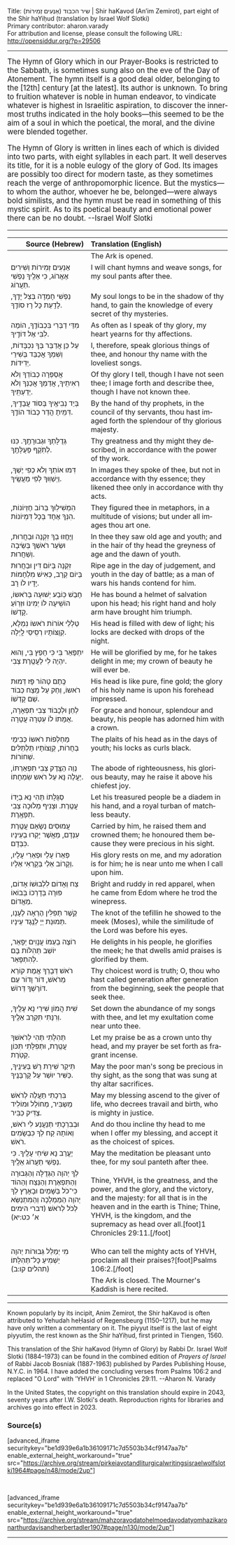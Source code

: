 <html>
<head></head>
<body>
Title: שיר הכבוד (אַנְעִים זְמִירוֹת)‏ | Shir haKavod (An’im Zemirot), part eight of the Shir haYiḥud (translation by Israel Wolf Slotki)<br />
Primary contributor: aharon.varady<br />
For attribution and license, please consult the following URL: <a href="http://opensiddur.org/?p=29506">http://opensiddur.org/?p=29506</a>
<p />
<hr />

<div class="english" lang="en" style="font-size: 1.2em;">
The Hymn of Glory which in our Prayer-Books is restricted to the Sabbath, is sometimes sung also on the eve of the Day of Atonement. The hymn itself is a good deal older, belonging to the [12th] century [at the latest]. Its author is unknown. To bring to fruition whatever is noble in human endeavor, to vindicate whatever is highest in Israelitic aspiration, to discover the innermost truths indicated in the holy books—this seemed to be the aim of a soul in which the poetical, the moral, and the divine were blended together.

The Hymn of Glory is written in lines each of which is divided into two parts, with eight syllables in each part. It well deserves its title, for it is a noble eulogy of the glory of God. Its images are possibly too direct for modern taste, as they sometimes reach the verge of anthropomorphic licence. But the mystics—to whom the author, whoever he be, belonged—were always bold similists, and the hymn must be read in something of this mystic spirit. As to its poetical beauty and emotional power there can be no doubt. --Israel Wolf Slotki
</div>

<hr />

<table style="margin-left: auto;margin-right: auto;" class="draggable">
<thead><tr><th id="x" style="text-align: right;">Source (Hebrew)</th><th style="text-align: left;">Translation (English)</th></tr></thead>
<tbody>
<tr><td style="vertical-align:top;">
<div class="liturgy" lang="he">

</span></div></td>
 
<td style="vertical-align:top;">
<div class="english" lang="en">
<span class="instruction">The Ark is opened.</span>
</div></td></tr>


<tr><td style="vertical-align:top;">
<div class="liturgy" lang="he">
אַנְעִים זְמִירוֹת וְשִׁירִים אֶאֱרוֹג, 
כִּי אֵלֶֽיךָ נַפְשִׁי תַעֲרוֹג.
</span></div></td>
 
<td style="vertical-align:top;">
<div class="english" lang="en">
I will chant hymns and weave songs, 
for my soul pants after thee. 
</div></td></tr>


<tr><td style="vertical-align:top;">
<div class="liturgy" lang="he">
נַפְשִׁי חָמְדָה בְּצֵל יָדֶֽךָ, 
לָדַֽעַת כָּל רָז סוֹדֶֽךָ.
</span></div></td>
 
<td style="vertical-align:top;">
<div class="english" lang="en">
My soul longs to be in the shadow of thy hand, 
to gain the knowledge of every secret of thy mysteries. 
</div></td></tr>


<tr><td style="vertical-align:top;">
<div class="liturgy" lang="he">
מִדֵּי דַבְּרִי בִּכְבוֹדֶֽךָ, 
הוֹמֶה לִבִּי אֶל דּוֹדֶֽיךָ.
</span></div></td>
 
<td style="vertical-align:top;">
<div class="english" lang="en">
As often as I speak of thy glory, 
my heart yearns for thy affections.
</div></td></tr>


<tr><td style="vertical-align:top;">
<div class="liturgy" lang="he">
עַל כֵּן אֲדַבֵּר בְּךָ נִכְבָּדוֹת, 
וְשִׁמְךָ אֲכַבֵּד בְּשִׁירֵי יְדִידוֹת.
</span></div></td>
 
<td style="vertical-align:top;">
<div class="english" lang="en">
I, therefore, speak glorious things of thee, 
and honour thy name with the loveliest songs. 
</div></td></tr>


<tr><td style="vertical-align:top;">
<div class="liturgy" lang="he">
<span class="acrostic">אֲ</span>סַפְּרָה כְבוֹדְךָ 
וְלֹא רְאִיתִֽיךָ, 
אֲדַמְּךָ אֲכַנְּךָ 
וְלֹא יְדַעְתִּֽיךָ.
</span></div></td>
 
<td style="vertical-align:top;">
<div class="english" lang="en">
Of thy glory I tell, <span class="acrostic"> </span>
though I have not seen thee; 
I image forth and describe thee, 
though I have not known thee.  
</div></td></tr>


<tr><td style="vertical-align:top;">
<div class="liturgy" lang="he">
<span class="acrostic">בְּ</span>יַד נְבִיאֶֽיךָ 
בְּסוֹד עֲבָדֶֽיךָ, 
דִּמִּֽיתָ הֲדַר 
כְבוֹד הוֹדֶֽךָ.
</span></div></td>
 
<td style="vertical-align:top;">
<div class="english" lang="en">
By the hand of thy prophets, <span class="acrostic"> </span>
in the council of thy servants, 
thou hast imaged forth the splendour 
of thy glorious majesty.
</div></td></tr>


<tr><td style="vertical-align:top;">
<div class="liturgy" lang="he">
<span class="acrostic">גְּ</span>דֻלָּתְךָ וּגְבוּרָתֶֽךָ. 
כִּנּוּ לְתֹֽקֶף פְּעֻלָּתֶֽךָ.
</span></div></td>
 
<td style="vertical-align:top;">
<div class="english" lang="en">
Thy greatness and thy might they described, <span class="acrostic"> </span>
in accordance with the power of thy work.  
</div></td></tr>


<tr><td style="vertical-align:top;">
<div class="liturgy" lang="he">
<span class="acrostic">דִּ</span>מּוּ אוֹתְךָ 
וְלֹא כְפִי יֶשְׁךָ, 
וַיְשַׁוּֽוּךָ 
לְפִי מַעֲשֶֽׂיךָ.
</span></div></td>
 
<td style="vertical-align:top;">
<div class="english" lang="en">
In images they spoke of thee,  <span class="acrostic"> </span>
but not in accordance with thy essence; 
they likened thee only 
in accordance with thy acts.
</div></td></tr>


<tr><td style="vertical-align:top;">
<div class="liturgy" lang="he">
<span class="acrostic">הִ</span>מְשִׁילֽוּךָ 
בְּרוֹב חֶזְיוֹנוֹת, 
הִנְּךָ אֶחָד בְּכָל דִּמְיוֹנוֹת.
</span></div></td>
 
<td style="vertical-align:top;">
<div class="english" lang="en">
They figured thee in metaphors, <span class="acrostic"> </span>
in a multitude of visions; 
but under all images thou art one. 
</div></td></tr>


<tr><td style="vertical-align:top;">
<div class="liturgy" lang="he">
<span class="acrostic">וַ</span>יֶּחֱזוּ בְךָ זִקְנָה וּבַחֲרוּת, 
וּשְׂעַר רֹאשְׁךָ 
בְּשֵׂיבָה וְשַׁחֲרוּת.
</span></div></td>
 
<td style="vertical-align:top;">
<div class="english" lang="en">
In thee they saw old age and youth;  <span class="acrostic"> </span>
and in the hair of thy head 
the greyness of age and the dawn of youth. 
</div></td></tr>


<tr><td style="vertical-align:top;">
<div class="liturgy" lang="he">
<span class="acrostic">זִ</span>קְנָה בְּיוֹם דִּין 
וּבַחֲרוּת בְּיוֹם קְרָב, 
כְּאִישׁ מִלְחָמוֹת יָדָיו לוֹ רָב.
</span></div></td>
 
<td style="vertical-align:top;">
<div class="english" lang="en">
Ripe age in the day of judgement, <span class="acrostic"> </span>
and youth in the day of battle; 
as a man of wars his hands contend for him.
</div></td></tr>


<tr><td style="vertical-align:top;">
<div class="liturgy" lang="he">
<span class="acrostic">חָ</span>בַשׁ כּֽוֹבַע יְשׁוּעָה בְּרֹאשוֹ, 
הוֹשִֽׁיעָה לּוֹ יְמִינוֹ 
וּזְרֽוֹעַ קָדְשׁוֹ.
</span></div></td>
 
<td style="vertical-align:top;">
<div class="english" lang="en">
He has bound a helmet of salvation upon his head; <span class="acrostic"> </span>
his right hand and holy arm 
have brought him triumph.
</div></td></tr>


<tr><td style="vertical-align:top;">
<div class="liturgy" lang="he">
<span class="acrostic">טַ</span>לְלֵי אוֹרוֹת רֹאשוֹ נִמְלָא, 
קְוֻצּוֹתָיו 
רְסִֽיסֵי לָֽיְלָה.
</span></div></td>
 
<td style="vertical-align:top;">
<div class="english" lang="en">
His head is filled with dew of light; <span class="acrostic"> </span>
his locks are decked 
with drops of the night.
</div></td></tr>


<tr><td style="vertical-align:top;">
<div class="liturgy" lang="he">
<span class="acrostic">יִ</span>תְפָּאֵר בִּי 
כִּי חָפֵץ בִּי, 
וְהוּא יִהְיֶה לִי לַעֲטֶֽרֶת צְבִי.
</span></div></td>
 
<td style="vertical-align:top;">
<div class="english" lang="en">
He will be glorified by me, <span class="acrostic"> </span>
for he takes delight in me; 
my crown of beauty he will ever be.
</div></td></tr>


<tr><td style="vertical-align:top;">
<div class="liturgy" lang="he">
<span class="acrostic">כֶּֽ</span>תֶם טָהוֹר פָּז דְּמוּת רֹאשוֹ, 
וְחַק עַל מֵֽצַח כְּבוֹד שֵׁם קָדְשׁוֹ.
</span></div></td>
 
<td style="vertical-align:top;">
<div class="english" lang="en">
His head is like pure, fine gold; <span class="acrostic"> </span>
the glory of his holy name is upon his forehead impressed.
</div></td></tr>


<tr><td style="vertical-align:top;">
<div class="liturgy" lang="he">
<span class="acrostic">לְ</span>חֵן וּלְכָבוֹד 
צְבִי תִפְאָרָה, 
אֻמָּתוֹ לוֹ עִטְּרָה עֲטָרָה.
</span></div></td>
 
<td style="vertical-align:top;">
<div class="english" lang="en">
For grace and honour, <span class="acrostic"> </span>
splendour and beauty, 
his people has adorned him with a crown. 
</div></td></tr>


<tr><td style="vertical-align:top;">
<div class="liturgy" lang="he">
<span class="acrostic">מַ</span>חְלְפוֹת רֹאשוֹ 
כְּבִימֵי בְחֻרוֹת, 
קְוֻצּוֹתָיו תַּלְתַּלִּים שְׁחוֹרוֹת.
</span></div></td>
 
<td style="vertical-align:top;">
<div class="english" lang="en">
The plaits of his head 
as in the days of youth; <span class="acrostic"> </span>
his locks as curls black. 
</div></td></tr>


<tr><td style="vertical-align:top;">
<div class="liturgy" lang="he">
<span class="acrostic">נְ</span>וֵה הַצֶּֽדֶק 
צְבִי תִפְאַרְתּוֹ, 
יַעֲלֶה נָּא עַל רֹאש שִׂמְחָתוֹ.
</span></div></td>
 
<td style="vertical-align:top;">
<div class="english" lang="en">
The abode of righteousness, <span class="acrostic"> </span>
his glorious beauty, 
may he raise it above his chiefest joy. 
</div></td></tr>


<tr><td style="vertical-align:top;">
<div class="liturgy" lang="he">
<span class="acrostic">סְ</span>גֻלָּתוֹ תְּהִי נָא 
בְיָדוֹ עֲטֶֽרֶת. 
וּצְנִיף מְלוּכָה צְבִי תִפְאֶֽרֶת.
</span></div></td>
 
<td style="vertical-align:top;">
<div class="english" lang="en">
Let his treasured people <span class="acrostic"> </span>
be a diadem in his hand, 
and a royal turban of matchless beauty. 
</div></td></tr>


<tr><td style="vertical-align:top;">
<div class="liturgy" lang="he">
<span class="acrostic">עֲ</span>מוּסִים נְשָׂאָם 
עֲטֶֽרֶת עִנְּדָם, 
מֵאֲשֶׁר יָקְרוּ 
בְעֵינָיו כִּבְּדָם.
</span></div></td>
 
<td style="vertical-align:top;">
<div class="english" lang="en">
Carried by him, <span class="acrostic"> </span>
he raised them and crowned them; 
he honoured them 
because they were precious in his sight. 
</div></td></tr>


<tr><td style="vertical-align:top;">
<div class="liturgy" lang="he">
<span class="acrostic">פְּ</span>אֵרוֹ עָלַי 
וּפְאֵרִי עָלָיו, 
וְקָרוֹב אֵלַי בְּקָרְאִי אֵלָיו.
</span></div></td>
 
<td style="vertical-align:top;">
<div class="english" lang="en">
His glory rests on me, <span class="acrostic"> </span>
and my adoration is for him; 
he is near unto me when I call upon him. 
</div></td></tr>


<tr><td style="vertical-align:top;">
<div class="liturgy" lang="he">
<span class="acrostic">צַ</span>ח וְאָדוֹם 
לִלְבוּשׁוֹ אָדוֹם, 
פּוּרָה בְּדָרְכוֹ בְּבוֹאוֹ מֵאֱדוֹם.
</span></div></td>
 
<td style="vertical-align:top;">
<div class="english" lang="en">
Bright and ruddy<span class="acrostic"> </span>
in red apparel, 
when he came from Edom where he trod the winepress. 
</div></td></tr>


<tr><td style="vertical-align:top;">
<div class="liturgy" lang="he">
<span class="acrostic">קֶֽ</span>שֶׁר תְּפִלִּין 
הֶרְאָה לֶעָנָו, 
תְּמוּנַת יְיָ 
לְנֶֽגֶד עֵינָיו.
</span></div></td>
 
<td style="vertical-align:top;">
<div class="english" lang="en">
The knot of the tefillin <span class="acrostic"> </span>
he showed to the meek (Moses), 
while the similitude of the Lord 
was before his eyes. 
</div></td></tr>


<tr><td style="vertical-align:top;">
<div class="liturgy" lang="he">
<span class="acrostic">ר</span>וֹצֶה בְעַמּוֹ 
עֲנָוִים יְפָאֵר, 
יוֹשֵׁב תְּהִלּוֹת 
בָּם לְהִתְפָּאֵר.
</span></div></td>
 
<td style="vertical-align:top;">
<div class="english" lang="en">
He delights in his people, <span class="acrostic"> </span>
he glorifies the meek; 
he that dwells amid praises 
is glorified by them. 
</div></td></tr>


<tr><td style="vertical-align:top;">
<div class="liturgy" lang="he">
רֹאשׁ דְּבָרְךָ אֱמֶת 
קוֹרֵא מֵרֹאשׁ, דּוֹר וָדוֹר 
עַם דּוֹרֶשְׁךָ דְּרוֹשׁ.
</span></div></td>
 
<td style="vertical-align:top;">
<div class="english" lang="en">
Thy choicest word is truth; 
O, thou who hast called generation after generation from the beginning, 
seek the people that seek thee. 
</div></td></tr>


<tr><td style="vertical-align:top;">
<div class="liturgy" lang="he">
<span class="acrostic">שִׁ</span>ית הֲמוֹן 
שִׁירַי נָא עָלֶֽיךָ, 
וְרִנָּתִי 
תִּקְרַב אֵלֶֽיךָ.
</span></div></td>
 
<td style="vertical-align:top;">
<div class="english" lang="en">
Set down the abundance <span class="acrostic"> </span>
of my songs with thee, 
and let my exultation 
come near unto thee. 
</div></td></tr>


<tr><td style="vertical-align:top;">
<div class="liturgy" lang="he">
<span class="acrostic">תְּ</span>הִלָּתִי תְּהִי 
לְרֹאשׁךָ עֲטֶֽרֶת, 
וּתְפִלָּתִי 
תִּכּוֹן קְטֹֽרֶת.
</span></div></td>
 
<td style="vertical-align:top;">
<div class="english" lang="en">
Let my praise <span class="acrostic"> </span>
be as a crown unto thy head, 
and my prayer 
be set forth as fragrant incense. 
</div></td></tr>


<tr><td style="vertical-align:top;">
<div class="liturgy" lang="he">
תִּיקַר שִׁירַת רָשׁ בְּעֵינֶֽיךָ, 
כַּשִּׁיר יוּשַׁר עַל קָרְבָּנֶֽיךָ.
</span></div></td>
 
<td style="vertical-align:top;">
<div class="english" lang="en">
May the poor man's song be precious in thy sight, 
as the song that was sung at thy altar sacrifices. 
</div></td></tr>


<tr><td style="vertical-align:top;">
<div class="liturgy" lang="he">
בִּרְכָתִי תַעֲלֶה לְרֹאשׁ מַשְבִּיר, 
מְחוֹלֵל וּמוֹלִיד 
צַדִּיק כַּבִּיר.
</span></div></td>
 
<td style="vertical-align:top;">
<div class="english" lang="en">
May my blessing ascend to the giver of life, 
who decrees travail and birth, 
who is mighty in justice.
</div></td></tr>


<tr><td style="vertical-align:top;">
<div class="liturgy" lang="he">
וּבְבִרְכָתִי תְנַעֲנַע לִי רֹאשׁ, 
וְאוֹתָהּ קַח לְךָ כִּבְשָׂמִים רֹאשׁ.
</span></div></td>
 
<td style="vertical-align:top;">
<div class="english" lang="en">
And do thou incline thy head to me when I offer my blessing, 
and accept it as the choicest of spices. 
</div></td></tr>


<tr><td style="vertical-align:top;">
<div class="liturgy" lang="he">
יֶעֱרַב נָא שִׂיחִי עָלֶֽיךָ. 
כִּי נַפְשִׁי תַעֲרוֹג אֵלֶֽיךָ.
</span></div></td>
 
<td style="vertical-align:top;">
<div class="english" lang="en">
May the meditation be pleasant unto thee, 
for my soul panteth after thee.
</div></td></tr>


<tr><td style="vertical-align:top;">
<div class="liturgy" lang="he">
לְךָ יְהוָה הַגְּדֻלָּה וְהַגְּבוּרָה 
וְהַתִּפְאֶרֶת וְהַנֵּצַח וְהַהוֹד 
כִּי־כֹל בַּשָּׁמַיִם וּבָאָרֶץ 
לְךָ יְהוָה הַמַּמְלָכָה 
וְהַמִּתְנַשֵּׂא לְכֹל לְרֹאשׁ׃ <span class="citation">(דברי הימים א׳ כט:יא)</span>
</span></div></td>
 
<td style="vertical-align:top;">
<div class="english" lang="en">

Thine, YHVH, is the greatness, and the power, 
and the glory, and the victory, and the majesty: 
for all that is in the heaven and in the earth is Thine; 
Thine, YHVH, is the kingdom, 
and the supremacy as head over all.[foot]1 Chronicles 29:11.[/foot]
</div></td></tr>


<tr><td style="vertical-align:top;">
<div class="liturgy" lang="he">
מִי יְמַלֵּל גְּבוּרוֹת יְהוָה 
יַשְׁמִיעַ כָּל־תְּהִלָּתוֹ׃ <span class="citation">(תהלים קו:ב)</span>
</span></div></td>
 
<td style="vertical-align:top;">
<div class="english" lang="en">
Who can tell the mighty acts of YHVH, 
proclaim all their praises?[foot]Psalms 106:2.[/foot]
</div></td></tr>


<tr><td style="vertical-align:top;">
<div class="liturgy" lang="he">

</span></div></td>
 
<td style="vertical-align:top;">
<div class="english" lang="en">
<span class="instruction">The Ark is closed.
The Mourner's Ḳaddish is here recited.</span>
</div></td></tr>
</tbody></table>

<hr />

Known popularly by its incipit, Anim Zemirot, the Shir haKavod is often attributed to Yehudah heḤasid of Regensbeurg (1150–1217), but he may have only written a commentary on it. The piyyut itself is the last of eight piyyutim, the rest known as the Shir haYiḥud, first printed in Tiengen, 1560.

This translation of the Shir haKavod (Hymn of Glory) by Rabbi Dr. Israel Wolf Slotki (1884–1973) can be found in the combined edition of <em>Prayers of Israel</em> of Rabbi Jacob Bosniak (1887-1963) published by Pardes Publishing House, N.Y.C. in 1964. I have added the concluding verses from Psalms 106:2 and replaced "O Lord" with 'YHVH' in 1 Chronicles 29:11. --Aharon N. Varady

In the United States, the copyright on this translation should expire in 2043, seventy years after I.W. Slotki's death. Reproduction rights for libraries and archives go into effect in 2023.

<h3>Source(s)</h3>

[advanced_iframe securitykey="be1d939e6a1b36109171c7d5503b34cf9147aa7b" enable_external_height_workaround="true" src="https://archive.org/stream/pirkeiavotandliturgicalwritingsisraelwolfslotki1964#page/n48/mode/2up"]

&nbsp;

[advanced_iframe securitykey="be1d939e6a1b36109171c7d5503b34cf9147aa7b" enable_external_height_workaround="true" src="https://archive.org/stream/mahzoravodatohelmoedavodatyomhazikaronarthurdavisandherbertadler1907#page/n130/mode/2up"]

<hr />

&nbsp;
</body>
</html>